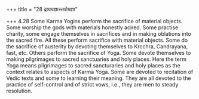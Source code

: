 +++
title = "28 द्रव्ययज्ञास्तपोयज्ञा"

+++
4.28 Some Karma Yogins perform the sacrifice of material objects. Some worship the gods with materials honestly acired. Some practise charity,
some engage themselves in sacrifices and in making oblations into the sacred fire. All these perform sacrifice with material objects. Some do the sacrifice of austerity by devoting themselves to Krcchra,
Candrayana, fast, etc. Others perform the sacrifice of Yoga. Some devote themselves to making pilgrimages to sacred sanctuaries and holy places.
Here the term Yoga means pilgrimages to sacred sancturaries and holy places as the context relates to aspects of Karma Yoga. Some are devoted to recitation of Vedic texts and some to learning their meaning. They are all devoted to the practice of self-control and of strict vows,
i.e., they are men to steady resolution.
